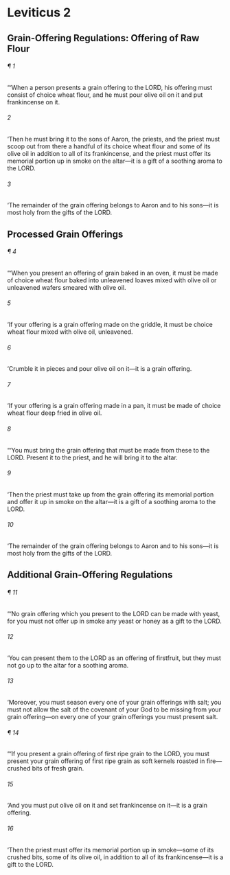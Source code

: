 # Leviticus 2
## Grain-Offering Regulations: Offering of Raw Flour
###### ¶ 1
“‘When a person presents a grain offering to the LORD, his offering must consist of choice wheat flour, and he must pour olive oil on it and put frankincense on it.
###### 2
‘Then he must bring it to the sons of Aaron, the priests, and the priest must scoop out from there a handful of its choice wheat flour and some of its olive oil in addition to all of its frankincense, and the priest must offer its memorial portion up in smoke on the altar—it is a gift of a soothing aroma to the LORD.
###### 3
‘The remainder of the grain offering belongs to Aaron and to his sons—it is most holy from the gifts of the LORD.
## Processed Grain Offerings
###### ¶ 4
“‘When you present an offering of grain baked in an oven, it must be made of choice wheat flour baked into unleavened loaves mixed with olive oil or unleavened wafers smeared with olive oil.
###### 5
‘If your offering is a grain offering made on the griddle, it must be choice wheat flour mixed with olive oil, unleavened.
###### 6
‘Crumble it in pieces and pour olive oil on it—it is a grain offering.
###### 7
‘If your offering is a grain offering made in a pan, it must be made of choice wheat flour deep fried in olive oil.
###### 8
“‘You must bring the grain offering that must be made from these to the LORD. Present it to the priest, and he will bring it to the altar.
###### 9
‘Then the priest must take up from the grain offering its memorial portion and offer it up in smoke on the altar—it is a gift of a soothing aroma to the LORD.
###### 10
‘The remainder of the grain offering belongs to Aaron and to his sons—it is most holy from the gifts of the LORD.
## Additional Grain-Offering Regulations
###### ¶ 11
“‘No grain offering which you present to the LORD can be made with yeast, for you must not offer up in smoke any yeast or honey as a gift to the LORD.
###### 12
‘You can present them to the LORD as an offering of firstfruit, but they must not go up to the altar for a soothing aroma.
###### 13
‘Moreover, you must season every one of your grain offerings with salt; you must not allow the salt of the covenant of your God to be missing from your grain offering—on every one of your grain offerings you must present salt.
###### ¶ 14
“‘If you present a grain offering of first ripe grain to the LORD, you must present your grain offering of first ripe grain as soft kernels roasted in fire—crushed bits of fresh grain.
###### 15
‘And you must put olive oil on it and set frankincense on it—it is a grain offering.
###### 16
‘Then the priest must offer its memorial portion up in smoke—some of its crushed bits, some of its olive oil, in addition to all of its frankincense—it is a gift to the LORD.
